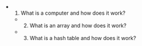 * 1. What is a computer and how does it work?
  * 2. What is an array and how does it work?
  * 3. What is a hash table and how does it work?